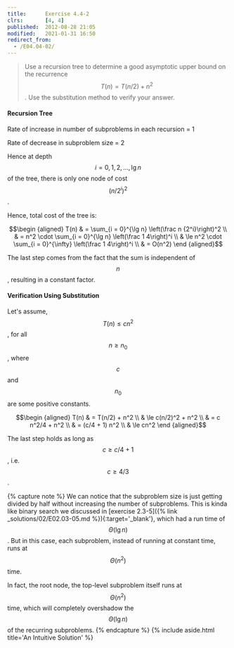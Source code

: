 ```yaml
---
title:      Exercise 4.4-2
clrs:       [4, 4]
published:  2012-08-28 21:05
modified:   2021-01-31 16:50
redirect_from:
  - /E04.04-02/
---
```


> Use a recursion tree to determine a good asymptotic upper bound on the recurrence $$T(n) = T(n/2) + n^2$$. Use the substitution method to verify your answer.

#### Recursion Tree

Rate of increase in number of subproblems in each recursion = 1

Rate of decrease in subproblem size = 2

Hence at depth $$i = 0, 1, 2, \dots, \lg n$$ of the tree, there is only one node of cost $$(n/2^i)^2$$.

Hence, total cost of the tree is:

$$\begin {aligned}
T(n) & = \sum_{i = 0}^{\lg n} \left(\frac n {2^i}\right)^2 \\
     & = n^2 \cdot \sum_{i = 0}^{\lg n} \left(\frac 1 4\right)^i \\
     & \le n^2 \cdot \sum_{i = 0}^{\infty} \left(\frac 1 4\right)^i \\
     & = O(n^2)
\end {aligned}$$

The last step comes from the fact that the sum is independent of $$n$$, resulting in a constant factor.

#### Verification Using Substitution

Let's assume, $$T(n) \le cn^2$$, for all $$n \ge n_0$$, where $$c$$ and $$n_0$$ are some positive constants.

$$\begin {aligned}
T(n) & = T(n/2) + n^2 \\
     & \le c(n/2)^2 + n^2 \\
     & = c n^2/4 + n^2 \\
     & = (c/4 + 1) n^2 \\
     & \le cn^2
\end {aligned}$$

The last step holds as long as $$c \ge c/4 + 1$$, i.e. $$c \ge 4/3$$.

{% capture note %}
We can notice that the subproblem size is just getting divided by half without increasing the number of subproblems. This is kinda like binary search we discussed in [exercise 2.3-5]({% link _solutions/02/E02.03-05.md %}){:target='_blank'}, which had a run time of $$\Theta(\lg n)$$. But in this case, each subproblem, instead of running at constant time, runs at $$\Theta(n^2)$$ time.

In fact, the root node, the top-level subproblem itself runs at $$\Theta(n^2)$$ time, which will completely overshadow the $$\Theta(\lg n)$$ of the recurring subproblems.
{% endcapture %}
{% include aside.html title='An Intuitive Solution' %}

